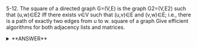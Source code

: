 ﻿5-12. The square of a directed graph G=(V,E) is the graph G2=(V,E2) such that (u,w)∈E2 iff there exists v∈V such that (u,v)∈E and (v,w)∈E; i.e., there is a path of exactly two edges from u to w. square of a graph Give efficient algorithms for both adjacency lists and matrices. 

<details>
<summary>**ANSWER**</summary>
  <p>

  To compute ***G<sup>2</sup>***

**Adjacency list**

    for each vertex in the adjacency list of node u
        for each vertex in the adjacency list of node v
            edge(u,w) exists in G2 iff edge(u,v) and edge(v,w) exist in G
                if so, add vertex w to the adjacency list of edge u 

This should be possible in time *(O(VE)*.

**Adjacency matrix**

The adjacency matrix of graph *G<sup>2</sup>* is the graph obtained by squaring the adjacency matrix of graph *G*.
This is possible in time *O(V<sup>3</sup>)*. 

  </p>
</details>
